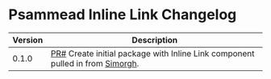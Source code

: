 # Psammead Inline Link Changelog

| Version | Description |
|---------|-------------|
| 0.1.0   | [PR#](https://github.com/BBC-News/psammead/pull/) Create initial package with Inline Link component pulled in from [Simorgh](https://github.com/BBC-News/simorgh). |
